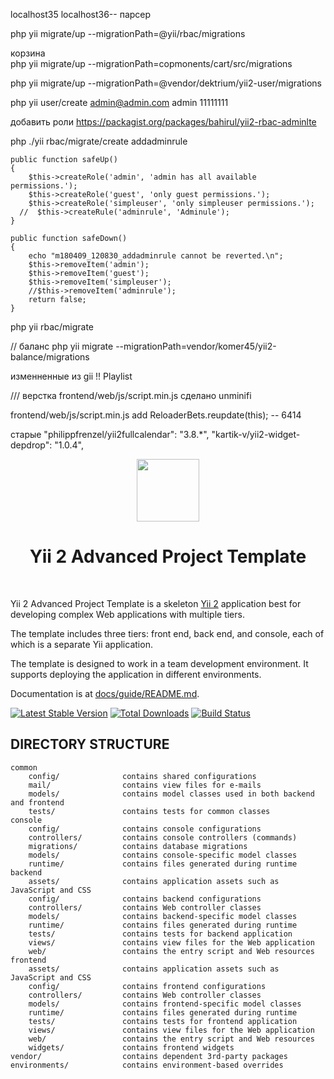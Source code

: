 localhost35
localhost36-- парсер

php yii migrate/up --migrationPath=@yii/rbac/migrations

корзина  
php yii migrate/up --migrationPath=copmonents/cart/src/migrations




php yii migrate/up --migrationPath=@vendor/dektrium/yii2-user/migrations


php yii user/create admin@admin.com admin 11111111


добавить роли
https://packagist.org/packages/bahirul/yii2-rbac-adminlte




php ./yii rbac/migrate/create addadminrule

    public function safeUp()
    {
        $this->createRole('admin', 'admin has all available permissions.');
        $this->createRole('guest', 'only guest permissions.');
        $this->createRole('simpleuser', 'only simpleuser permissions.');
      //  $this->createRule('adminrule', 'Adminule');
    }
    
    public function safeDown()
    {
        echo "m180409_120830_addadminrule cannot be reverted.\n";
        $this->removeItem('admin');
        $this->removeItem('guest');
        $this->removeItem('simpleuser');
        //$this->removeItem('adminrule');
        return false;
    }

php yii rbac/migrate
    


// баланс
php yii migrate --migrationPath=vendor/komer45/yii2-balance/migrations




изменненные из gii !!
Playlist





/// верстка
frontend/web/js/script.min.js сделано unminifi

frontend/web/js/script.min.js   add    ReloaderBets.reupdate(this);  -- 6414




старые
        "philippfrenzel/yii2fullcalendar": "3.8.*",
        "kartik-v/yii2-widget-depdrop": "1.0.4",

<p align="center">
    <a href="https://github.com/yiisoft" target="_blank">
        <img src="https://avatars0.githubusercontent.com/u/993323" height="100px">
    </a>
    <h1 align="center">Yii 2 Advanced Project Template</h1>
    <br>
</p>

Yii 2 Advanced Project Template is a skeleton [Yii 2](http://www.yiiframework.com/) application best for
developing complex Web applications with multiple tiers.

The template includes three tiers: front end, back end, and console, each of which
is a separate Yii application.

The template is designed to work in a team development environment. It supports
deploying the application in different environments.

Documentation is at [docs/guide/README.md](docs/guide/README.md).

[![Latest Stable Version](https://img.shields.io/packagist/v/yiisoft/yii2-app-advanced.svg)](https://packagist.org/packages/yiisoft/yii2-app-advanced)
[![Total Downloads](https://img.shields.io/packagist/dt/yiisoft/yii2-app-advanced.svg)](https://packagist.org/packages/yiisoft/yii2-app-advanced)
[![Build Status](https://travis-ci.org/yiisoft/yii2-app-advanced.svg?branch=master)](https://travis-ci.org/yiisoft/yii2-app-advanced)

DIRECTORY STRUCTURE
-------------------

```
common
    config/              contains shared configurations
    mail/                contains view files for e-mails
    models/              contains model classes used in both backend and frontend
    tests/               contains tests for common classes    
console
    config/              contains console configurations
    controllers/         contains console controllers (commands)
    migrations/          contains database migrations
    models/              contains console-specific model classes
    runtime/             contains files generated during runtime
backend
    assets/              contains application assets such as JavaScript and CSS
    config/              contains backend configurations
    controllers/         contains Web controller classes
    models/              contains backend-specific model classes
    runtime/             contains files generated during runtime
    tests/               contains tests for backend application    
    views/               contains view files for the Web application
    web/                 contains the entry script and Web resources
frontend
    assets/              contains application assets such as JavaScript and CSS
    config/              contains frontend configurations
    controllers/         contains Web controller classes
    models/              contains frontend-specific model classes
    runtime/             contains files generated during runtime
    tests/               contains tests for frontend application
    views/               contains view files for the Web application
    web/                 contains the entry script and Web resources
    widgets/             contains frontend widgets
vendor/                  contains dependent 3rd-party packages
environments/            contains environment-based overrides
```
